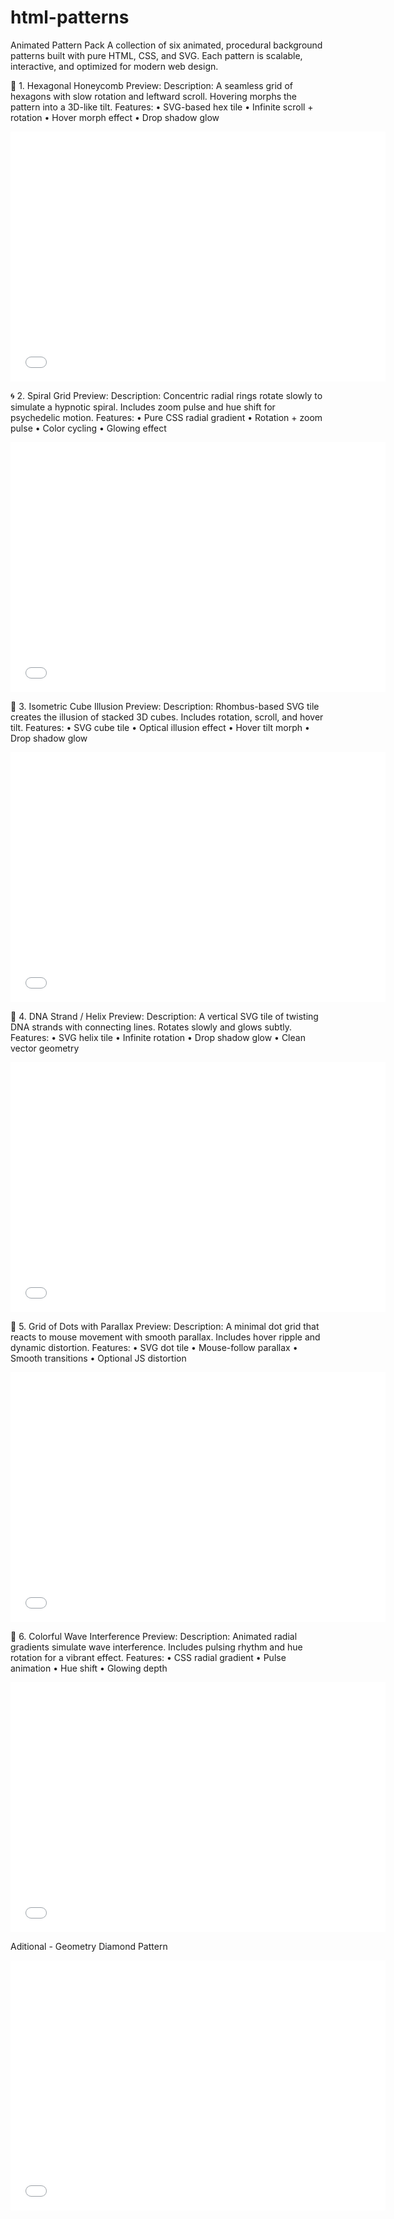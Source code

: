 # html-patterns

Animated Pattern Pack
A collection of six animated, procedural background patterns built with pure HTML, CSS, and SVG. Each pattern is scalable, interactive, and optimized for modern web design.

🔷 1. Hexagonal Honeycomb
Preview: 
Description: A seamless grid of hexagons with slow rotation and leftward scroll. Hovering morphs the pattern into a 3D-like tilt.
Features:
• 	SVG-based hex tile
• 	Infinite scroll + rotation
• 	Hover morph effect
• 	Drop shadow glow

<iframe src="pattern/hexagonal-honeycomb/hexagonal-honeycomb.html" width="600" height="400" style="border:none;"></iframe>

🌀 2. Spiral Grid
Preview: 
Description: Concentric radial rings rotate slowly to simulate a hypnotic spiral. Includes zoom pulse and hue shift for psychedelic motion.
Features:
• 	Pure CSS radial gradient
• 	Rotation + zoom pulse
• 	Color cycling
• 	Glowing effect

<iframe src="pattern/spiral-grid/spiral-grid.html" width="600" height="400" style="border:none;"></iframe>

🧊 3. Isometric Cube Illusion
Preview: 
Description: Rhombus-based SVG tile creates the illusion of stacked 3D cubes. Includes rotation, scroll, and hover tilt.
Features:
• 	SVG cube tile
• 	Optical illusion effect
• 	Hover tilt morph
• 	Drop shadow glow

<iframe src="pattern/isometric-cube/isometric-cube.html" width="600" height="400" style="border:none;"></iframe>

🧬 4. DNA Strand / Helix
Preview: 
Description: A vertical SVG tile of twisting DNA strands with connecting lines. Rotates slowly and glows subtly.
Features:
• 	SVG helix tile
• 	Infinite rotation
• 	Drop shadow glow
• 	Clean vector geometry

<iframe src="pattern/dna-strand-helix/dna-strand-helix.html" width="600" height="400" style="border:none;"></iframe>

🧮 5. Grid of Dots with Parallax
Preview: 
Description: A minimal dot grid that reacts to mouse movement with smooth parallax. Includes hover ripple and dynamic distortion.
Features:
• 	SVG dot tile
• 	Mouse-follow parallax
• 	Smooth transitions
• 	Optional JS distortion

<iframe src="pattern/dna-strand-helix/dna-strand-helix.html" width="600" height="400" style="border:none;"></iframe>

🌈 6. Colorful Wave Interference
Preview: 
Description: Animated radial gradients simulate wave interference. Includes pulsing rhythm and hue rotation for a vibrant effect.
Features:
• 	CSS radial gradient
• 	Pulse animation
• 	Hue shift
• 	Glowing depth

<iframe src="pattern/wave-interference/wave-interface.html" width="600" height="400" style="border:none;"></iframe>

Aditional - Geometry Diamond Pattern

<iframe src="pattern/geometry-diamond/geometry-diamond.html" width="600" height="400" style="border:none;"></iframe>
